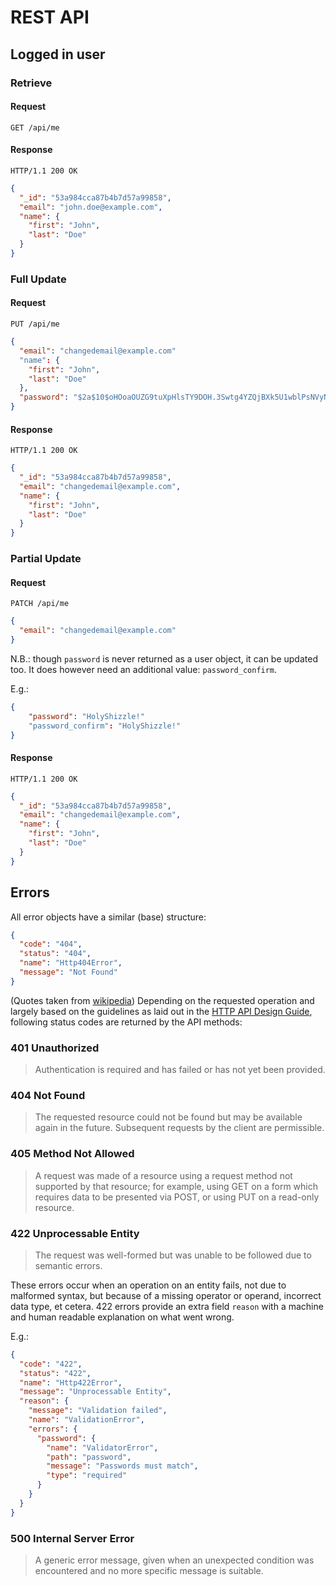 # REST API

## Logged in user

### Retrieve

#### Request

```shell
GET /api/me
```

#### Response

```shell
HTTP/1.1 200 OK
```
```json
{
  "_id": "53a984cca87b4b7d57a99858",
  "email": "john.doe@example.com",
  "name": {
    "first": "John",
    "last": "Doe"
  }
}
```

### Full Update

#### Request

```shell
PUT /api/me
```
```json
{
  "email": "changedemail@example.com"
  "name": {
    "first": "John",
    "last": "Doe"
  },
  "password": "$2a$10$oHOoaOUZG9tuXpHlsTY9DOH.3Swtg4YZQjBXk5U1wblPsNVyNcz6i"
}
```

#### Response

```shell
HTTP/1.1 200 OK
```
```json
{
  "_id": "53a984cca87b4b7d57a99858",
  "email": "changedemail@example.com",
  "name": {
    "first": "John",
    "last": "Doe"
  }
}
```

### Partial Update

#### Request

```shell
PATCH /api/me
```
```json
{
  "email": "changedemail@example.com"
}
```

N.B.: though `password` is never returned as a user object, it can be updated too. It does however need an additional value: `password_confirm`.

E.g.:

```json
{
    "password": "HolyShizzle!"
    "password_confirm": "HolyShizzle!"
}
```

#### Response

```shell
HTTP/1.1 200 OK
```
```json
{
  "_id": "53a984cca87b4b7d57a99858",
  "email": "changedemail@example.com",
  "name": {
    "first": "John",
    "last": "Doe"
  }
}
```


## Errors

All error objects have a similar (base) structure:

```json
{
  "code": "404",
  "status": "404",
  "name": "Http404Error",
  "message": "Not Found"
}
```

(Quotes taken from [wikipedia](http://en.wikipedia.org/wiki/List_of_HTTP_status_codes))
Depending on the requested operation and largely based on the guidelines as laid out in the [HTTP API Design Guide](https://github.com/interagent/http-api-design), following status codes are returned by the API methods:

### 401 Unauthorized

> Authentication is required and has failed or has not yet been provided.

### 404 Not Found

> The requested resource could not be found but may be available again in the future. Subsequent requests by the client are permissible.

### 405 Method Not Allowed

> A request was made of a resource using a request method not supported by that resource; for example, using GET on a form which requires data to be presented via POST, or using PUT on a read-only resource.

### 422 Unprocessable Entity

> The request was well-formed but was unable to be followed due to semantic errors.

These errors occur when an operation on an entity fails, not due to malformed syntax, but because of a missing operator or operand, incorrect data type, et cetera.
422 errors provide an extra field `reason` with a machine and human readable explanation on what went wrong.

E.g.:

```json
{
  "code": "422",
  "status": "422",
  "name": "Http422Error",
  "message": "Unprocessable Entity",
  "reason": {
    "message": "Validation failed",
    "name": "ValidationError",
    "errors": {
      "password": {
        "name": "ValidatorError",
        "path": "password",
        "message": "Passwords must match",
        "type": "required"
      }
    }
  }
}
```

### 500 Internal Server Error

> A generic error message, given when an unexpected condition was encountered and no more specific message is suitable.
